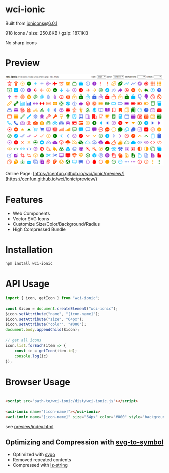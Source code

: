 # wci-ionic
Built from [ionicons@6.0.1](https://github.com/ionic-team/ionicons)  

918 icons / size: 250.8KB / gzip: 187.1KB  

No sharp icons

# Preview
![screenshot](preview/screenshot.png)

Online Page: [https://cenfun.github.io/wci/ionic/preview/](https://cenfun.github.io/wci/ionic/preview/)

# Features
* Web Components
* Vector SVG Icons 
* Customize Size/Color/Background/Radius
* High Compressed Bundle
# Installation
```sh
npm install wci-ionic
```
# API Usage
```js
import { icon, getIcon } from "wci-ionic";

const $icon = document.createElement("wci-ionic");
$icon.setAttribute("name", "[icon-name]");
$icon.setAttribute("size", "64px");
$icon.setAttribute("color", "#000");
document.body.appendChild($icon);

// get all icons
icon.list.forEach(item => {
    const ic = getIcon(item.id);
    console.log(ic)
});
```
# Browser Usage
```html

<script src="path-to/wci-ionic/dist/wci-ionic.js"></script>

<wci-ionic name="[icon-name]"></wci-ionic>
<wci-ionic name="[icon-name]" size="64px" color="#000" style="background:#f5f5f5;"></wci-ionic>
```
see [preview/index.html](preview/index.html)

## Optimizing and Compression with [svg-to-symbol](https://github.com/cenfun/svg-to-symbol)
* Optimized with [svgo](https://github.com/svg/svgo)
* Removed repeated contents
* Compressed with [lz-string](https://github.com/pieroxy/lz-string)